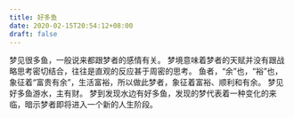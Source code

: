 ```yaml
---
title: 好多鱼
date: 2020-02-15T20:54:12+08:00
draft: false
---
```


梦见很多鱼，一般说来都跟梦者的感情有关。
梦境意味着梦者的天赋并没有跟战略思考密切结合，往往是直观的反应甚于周密的思考。
 鱼者，“余”也，“裕”也，象征着“富贵有余”，生活富裕，所以做此梦者，象征着富裕、顺利和有余。
梦见好多鱼游水，主有财。
梦到发现水边有好多鱼，发现的梦代表着一种变化的来临，暗示梦者即将进入一个新的人生阶段。
